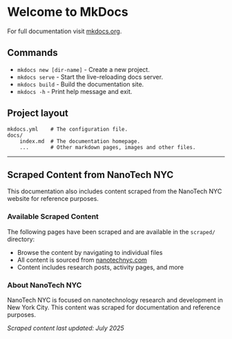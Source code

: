 # Welcome to MkDocs

For full documentation visit [mkdocs.org](https://www.mkdocs.org).

## Commands

* `mkdocs new [dir-name]` - Create a new project.
* `mkdocs serve` - Start the live-reloading docs server.
* `mkdocs build` - Build the documentation site.
* `mkdocs -h` - Print help message and exit.

## Project layout

    mkdocs.yml    # The configuration file.
    docs/
        index.md  # The documentation homepage.
        ...       # Other markdown pages, images and other files.

---

## Scraped Content from NanoTech NYC

This documentation also includes content scraped from the NanoTech NYC website for reference purposes.

### Available Scraped Content

The following pages have been scraped and are available in the `scraped/` directory:

- Browse the content by navigating to individual files
- All content is sourced from [nanotechnyc.com](https://www.nanotechnyc.com)
- Content includes research posts, activity pages, and more

### About NanoTech NYC

NanoTech NYC is focused on nanotechnology research and development in New York City. This content was scraped for documentation and reference purposes.

*Scraped content last updated: July 2025*